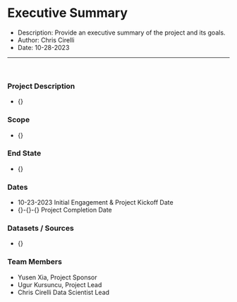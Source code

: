 # Executive Summary

- Description: Provide an executive summary of the project and its goals.
- Author: Chris Cirelli
- Date: 10-28-2023
---
<br>

### Project Description
- {}

### Scope
- {}

### End State
- {}

### Dates
- 10-23-2023 Initial Engagement & Project Kickoff Date
- {}-{}-{} Project Completion Date

### Datasets / Sources
- {}

### Team Members
- Yusen Xia, Project Sponsor
- Ugur Kursuncu,  Project Lead
- Chris Cirelli Data Scientist Lead
